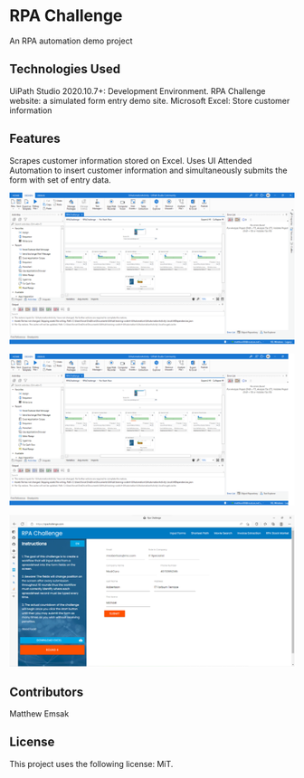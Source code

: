 # <strong> RPA Challenge </strong>
An RPA automation demo project

## <strong> Technologies Used </strong>
UiPath Studio 2020.10.7+: Development Environment.
RPA Challenge website: a simulated form entry demo site.
Microsoft Excel: Store customer information

## <strong> Features </strong>
Scrapes customer information stored on Excel. Uses UI Attended Automation to insert customer information and simultaneously submits the form with set of entry data.


![]()<img width="723" alt="image" src="https://github.com/matthew813709/Gitimages/blob/052db5f43a610e596581af96ba892aea795e75b9/Screenshot%202022-07-20%20141735.jpeg">

![]()<img width="723" alt="image" src="https://github.com/matthew813709/Gitimages/blob/cbfc503e314f8c211b39b69dc7f666c583807cdd/Screenshot%202022-07-20%20141737.jpeg">

![]()<img width="723" alt="image" src="https://github.com/matthew813709/Gitimages/blob/9d44cd79f15f7e0667e9efd28b7f534130a94fa3/Screenshot%202022-07-20%20151707.png">

## <strong> Contributors </strong>
Matthew Emsak

## <strong> License </strong>
This project uses the following license: MiT.
